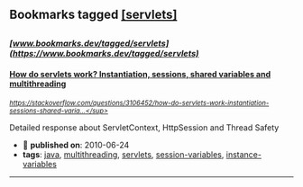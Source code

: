 ## Bookmarks tagged [[servlets]](https://www.bookmarks.dev/search?q=[servlets])

_<sup><sup>[www.bookmarks.dev/tagged/servlets](https://www.bookmarks.dev/tagged/servlets)</sup></sup>_
---
#### [How do servlets work? Instantiation, sessions, shared variables and multithreading](https://stackoverflow.com/questions/3106452/how-do-servlets-work-instantiation-sessions-shared-variables-and-multithreadi)
_<sup>https://stackoverflow.com/questions/3106452/how-do-servlets-work-instantiation-sessions-shared-varia...</sup>_

Detailed response about ServletContext, HttpSession and Thread Safety
* :calendar: **published on**: 2010-06-24
* **tags**: [java](../tagged/java.md), [multithreading](../tagged/multithreading.md), [servlets](../tagged/servlets.md), [session-variables](../tagged/session-variables.md), [instance-variables](../tagged/instance-variables.md)
---
